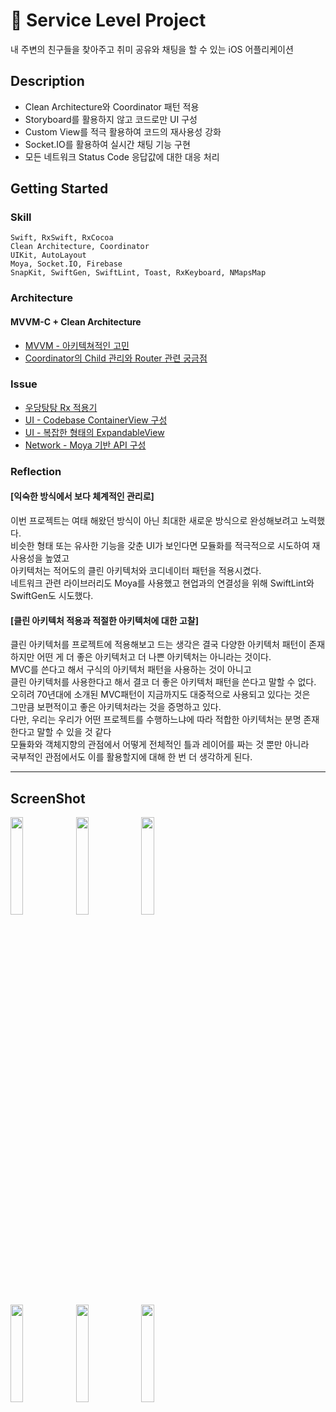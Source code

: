 # 🌱 Service Level Project

내 주변의 친구들을 찾아주고 취미 공유와 채팅을 할 수 있는 iOS 어플리케이션

## Description

- Clean Architecture와 Coordinator 패턴 적용
- Storyboard를 활용하지 않고 코드로만 UI 구성
- Custom View를 적극 활용하여 코드의 재사용성 강화
- Socket.IO를 활용하여 실시간 채팅 기능 구현
- 모든 네트워크 Status Code 응답값에 대한 대응 처리

## Getting Started

### Skill
    Swift, RxSwift, RxCocoa
    Clean Architecture, Coordinator
    UIKit, AutoLayout
    Moya, Socket.IO, Firebase
    SnapKit, SwiftGen, SwiftLint, Toast, RxKeyboard, NMapsMap

### Architecture

#### MVVM-C + Clean Architecture

* [MVVM - 아키텍쳐적인 고민]()
* [Coordinator의 Child 관리와 Router 관련 궁금점]()

### Issue

* [우당탕탕 Rx 적용기]()
* [UI - Codebase ContainerView 구성]()
* [UI - 복잡한 형태의 ExpandableView]()
* [Network - Moya 기반 API 구성]()

### Reflection

#### [익숙한 방식에서 보다 체계적인 관리로]
이번 프로젝트는 여태 해왔던 방식이 아닌 최대한 새로운 방식으로 완성해보려고 노력했다.</br>
비슷한 형태 또는 유사한 기능을 갖춘 UI가 보인다면 모듈화를 적극적으로 시도하여 재사용성을 높였고 </br>
아키텍처는 적어도의 클린 아키텍처와 코디네이터 패턴을 적용시켰다. </br>
네트워크 관련 라이브러리도 Moya를 사용했고 현업과의 연결성을 위해 SwiftLint와 SwiftGen도 시도했다.

<div></div>

#### [클린 아키텍처 적용과 적절한 아키텍처에 대한 고찰]
클린 아키텍처를 프로젝트에 적용해보고 드는 생각은 결국 다양한 아키텍처 패턴이 존재하지만 어떤 게 더 좋은 아키텍처고 더 나쁜 아키텍처는 아니라는 것이다. </br>
MVC를 쓴다고 해서 구식의 아키텍처 패턴을 사용하는 것이 아니고 </br>
클린 아키텍처를 사용한다고 해서 결코 더 좋은 아키텍처 패턴을 쓴다고 말할 수 없다. </br>
오히려 70년대에 소개된 MVC패턴이 지금까지도 대중적으로 사용되고 있다는 것은 </br>
그만큼 보편적이고 좋은 아키텍처라는 것을 증명하고 있다. </br>
다만, 우리는 우리가 어떤 프로젝트를 수행하느냐에 따라 적합한 아키텍처는 분명 존재한다고 말할 수 있을 것 같다</br>
모듈화와 객체지향의 관점에서 어떻게 전체적인 틀과 레이어를 짜는 것 뿐만 아니라 </br>
국부적인 관점에서도 이를 활용할지에 대해 한 번 더 생각하게 된다.

*****

## ScreenShot
<div markdown="1">  
    <div align = "left">
    <img src="https://user-images.githubusercontent.com/87598209/158223391-96dfc3b6-3437-4b4f-b4cf-42678c2a64fd.png" width="20%"></img>
    <img src="https://user-images.githubusercontent.com/87598209/158223474-b9a6ff2e-c983-4ba4-bab4-b016cb18463a.png" width="20%"></img>
    <img src="https://user-images.githubusercontent.com/87598209/158223539-39ecc43a-61f4-4749-b633-4567bbca80e9.png" width="20%"></img>
</div>
<div markdown="1">  
    <div align = "left">
    <img src="https://user-images.githubusercontent.com/87598209/158223593-47e51db8-863f-4549-8ed6-cab49bbba6ec.png" width="20%"></img>
    <img src="https://user-images.githubusercontent.com/87598209/158223706-6760e8c1-8184-4a83-bd66-f6d253b1b960.png" width="20%"></img>
    <img src="https://user-images.githubusercontent.com/87598209/158223793-c4ef51f2-f6e0-4f27-82be-4d58a4ebb5d4.png" width="20%"></img>
</div>  

